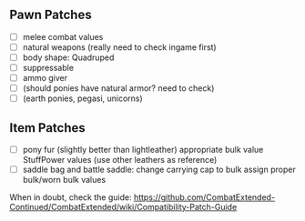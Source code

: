 ## Pawn Patches

- [ ] melee combat values
- [ ] natural weapons (really need to check ingame first)
- [ ] body shape: Quadruped
- [ ] suppressable
- [ ] ammo giver
- [ ] (should ponies have natural armor? need to check)
- [ ] (earth ponies, pegasi, unicorns)

## Item Patches

- [ ] pony fur (slightly better than lightleather)
	appropriate bulk value
	StuffPower values (use other leathers as reference)
- [ ] saddle bag and battle saddle:
	change carrying cap to bulk
	assign proper bulk/worn bulk values

When in doubt, check the guide:
https://github.com/CombatExtended-Continued/CombatExtended/wiki/Compatibility-Patch-Guide

